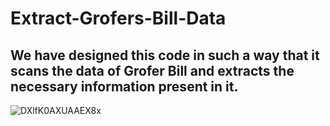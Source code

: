 # Extract-Grofers-Bill-Data
## We have designed this code in such a way that it scans the data of Grofer Bill and extracts the necessary information present in it.
![DXlfK0AXUAAEX8x](https://user-images.githubusercontent.com/79190114/195973245-a24dd3a4-a81a-45f3-9ec7-0f9f138b8c98.jpg)
